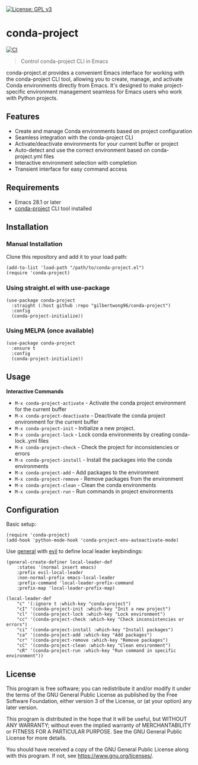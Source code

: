 [![License: GPL v3](https://img.shields.io/badge/License-GPL%20v3-blue.svg)](https://www.gnu.org/licenses/gpl-3.0)

# conda-project

[![CI](https://github.com/gilbertwong96/conda-project/actions/workflows/test.yml/badge.svg)](https://github.com/gilbertwong96/conda-project/actions/workflows/test.yml)

> Control conda-project CLI in Emacs

conda-project.el provides a convenient Emacs interface for working with the conda-project CLI tool,
allowing you to create, manage, and activate Conda environments directly from Emacs. It's designed
to make project-specific environment management seamless for Emacs users who work with Python
projects.


## Features

- Create and manage Conda environments based on project configuration
- Seamless integration with the conda-project CLI
- Activate/deactivate environments for your current buffer or project
- Auto-detect and use the correct environment based on conda-project.yml files
- Interactive environment selection with completion
- Transient interface for easy command access

## Requirements

- Emacs 28.1 or later
- [conda-project][conda-project] CLI tool installed

## Installation

### Manual Installation

Clone this repository and add it to your load path:

``` emacs-lisp
(add-to-list 'load-path "/path/to/conda-project.el")
(require 'conda-project)
```

### Using straight.el with use-package

``` emacs-lisp
(use-package conda-project
  :straight (:host github :repo "gilbertwong96/conda-project")
  :config
  (conda-project-initialize))
```

### Using MELPA (once available)

``` emacs-lisp
(use-package conda-project
  :ensure t
  :config
  (conda-project-initialize))
```

## Usage

**Interactive Commands**

- `M-x conda-project-activate` - Activate the conda project environment for the current buffer
- `M-x conda-project-deactivate` - Deactivate the conda project environment for the current buffer
- `M-x conda-project-init` - Initialize a new project.
- `M-x conda-project-lock` - Lock conda environments by creating conda-lock.<env>.yml files
- `M-x conda-project-check` - Check the project for inconsistencies or errors
- `M-x conda-project-install` - Install the packages into the conda environments
- `M-x conda-project-add` - Add packages to the environment
- `M-x conda-project-remove` - Remove packages from the environment
- `M-x conda-project-clean` - Clean the conda environments
- `M-x conda-project-run` - Run commands in project environments

## Configuration

Basic setup:

``` emacs-lisp
(require 'conda-project)
(add-hook 'python-mode-hook 'conda-project-env-autoactivate-mode)
```

Use [general][general] with [evil][evil] to define local leader keybindings:

``` emacs-lisp
(general-create-definer local-leader-def
    :states '(normal insert emacs)
    :prefix evil-local-leader
    :non-normal-prefix emacs-local-leader
    :prefix-command 'local-leader-prefix-command
    :prefix-map 'local-leader-prefix-map)

(local-leader-def
    "c" '(:ignore t :which-key "conda-project")
    "cI" '(conda-project-init :which-key "Init a new project")
    "cl" '(conda-project-lock :which-key "Lock environment")
    "cc" '(conda-project-check :which-key "Check inconsistencies or errors")
    "ci" '(conda-project-install :which-key "Install packages")
    "ca" '(conda-project-add :which-key "Add packages")
    "cr" '(conda-project-remove :which-key "Remove packages")
    "cC" '(conda-project-clean :which-key "Clean environment")
    "cR" '(conda-project-run :which-key "Run command in specific environment"))
```

## License

This program is free software; you can redistribute it and/or modify
it under the terms of the GNU General Public License as published by
the Free Software Foundation, either version 3 of the License, or
(at your option) any later version.

This program is distributed in the hope that it will be useful,
but WITHOUT ANY WARRANTY; without even the implied warranty of
MERCHANTABILITY or FITNESS FOR A PARTICULAR PURPOSE.  See the
GNU General Public License for more details.

You should have received a copy of the GNU General Public License
along with this program.  If not, see <https://www.gnu.org/licenses/>.


[conda-project]: https://github.com/conda-incubator/conda-project
[general]: https://github.com/noctuid/general.el
[evil]: https://github.com/emacs-evil/evil
